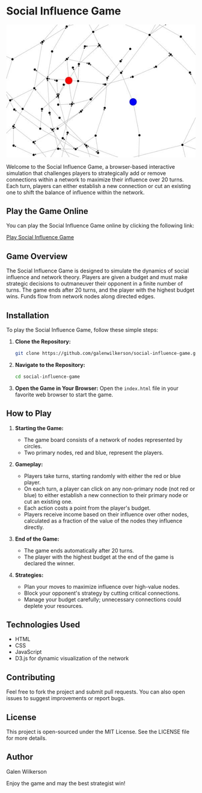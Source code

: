 # Social Influence Game

![](./1720714876080.jpeg)


Welcome to the Social Influence Game, a browser-based interactive simulation that challenges players to strategically add or remove connections within a network to maximize their influence over 20 turns. Each turn, players can either establish a new connection or cut an existing one to shift the balance of influence within the network.

## Play the Game Online

You can play the Social Influence Game online by clicking the following link:

[Play Social Influence Game](http://galenwilkerson.github.io/social_influence_game.html)


## Game Overview

The Social Influence Game is designed to simulate the dynamics of social influence and network theory. Players are given a budget and must make strategic decisions to outmaneuver their opponent in a finite number of turns. The game ends after 20 turns, and the player with the highest budget wins.  Funds flow from network nodes along directed edges.

## Installation

To play the Social Influence Game, follow these simple steps:

1. **Clone the Repository:**
   ```bash
   git clone https://github.com/galenwilkerson/social-influence-game.git
   ```
2. **Navigate to the Repository:**
   ```bash
   cd social-influence-game
   ```
3. **Open the Game in Your Browser:**
   Open the `index.html` file in your favorite web browser to start the game.

## How to Play

1. **Starting the Game:**
   - The game board consists of a network of nodes represented by circles.
   - Two primary nodes, red and blue, represent the players.

2. **Gameplay:**
   - Players take turns, starting randomly with either the red or blue player.
   - On each turn, a player can click on any non-primary node (not red or blue) to either establish a new connection to their primary node or cut an existing one.
   - Each action costs a point from the player's budget.
   - Players receive income based on their influence over other nodes, calculated as a fraction of the value of the nodes they influence directly.

3. **End of the Game:**
   - The game ends automatically after 20 turns.
   - The player with the highest budget at the end of the game is declared the winner.

4. **Strategies:**
   - Plan your moves to maximize influence over high-value nodes.
   - Block your opponent's strategy by cutting critical connections.
   - Manage your budget carefully; unnecessary connections could deplete your resources.

## Technologies Used

- HTML
- CSS
- JavaScript
- D3.js for dynamic visualization of the network

## Contributing

Feel free to fork the project and submit pull requests. You can also open issues to suggest improvements or report bugs. 

## License

This project is open-sourced under the MIT License. See the LICENSE file for more details.

## Author

Galen Wilkerson

Enjoy the game and may the best strategist win!
